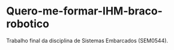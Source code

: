 # Quero-me-formar-IHM-braco-robotico
Trabalho final da disciplina de Sistemas Embarcados (SEM0544).
